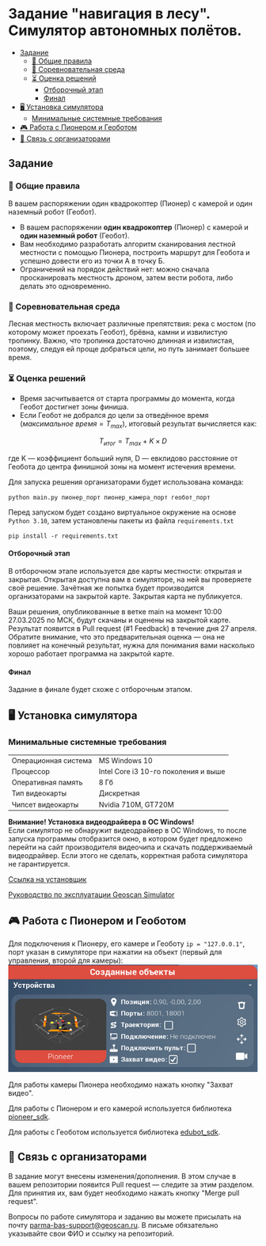 


# Задание "навигация в лесу". Симулятор автономных полётов.
* [Задание](#задание)
    * [📌 Общие правила](#-общие-правила)
    * [🚀 Соревновательная среда](#-соревновательная-среда)
    * [⏳ Оценка решений](#-оценка-решений)
        * [Отборочный этап](#отборочный-этап)
        * [Финал](#финал)
* [🖥 Установка симулятора](#-установка-симулятора)
    * [Минимальные системные требования](#минимальные-системные-требования)
* [🎮 Работа с Пионером и Геоботом](#-работа-с-пионером-и-геоботом)
* [📢 Связь с организаторами](#-связь-с-организаторами)



## Задание
### 📌 Общие правила
В вашем распоряжении один квадрокоптер (Пионер) с камерой и один наземный робот (Геобот).
* В вашем распоряжении **один квадрокоптер** (Пионер) с камерой и **один наземный робот** (Геобот).
* Вам необходимо разработать алгоритм сканирования лестной местности с помощью Пионера, построить маршрут для Геобота и успешно довести его из точки А в точку Б.
* Ограничений на порядок действий нет: можно сначала просканировать местность дроном, затем вести робота, либо делать это одновременно.

### 🚀 Соревновательная среда
<!-- TODO: фото с симулятора -->
Лесная местность включает различные препятствия: река с мостом (по которому может проехать Геобот), брёвна, камни и извилистую тропинку. Важно, что тропинка достаточно длинная и извилистая, поэтому, следуя ей проще добраться цели, но путь занимает большее время.

### ⏳ Оценка решений
* Время засчитывается от старта программы до момента, когда Геобот достигнет зоны финиша.
* Если Геобот не добрался до цели за отведённое время ($максимальное \ время = T_{max}$), итоговый результат вычисляется как:

$$T_{итог} = T_{max}+K \times D$$

где K — коэффициент больший нуля, D — евклидово расстояние от Геобота до центра финишной зоны на момент истечения времени.


Для запуска решения организаторами будет использована команда:
```
python main.py пионер_порт пионер_камера_порт геобот_порт 
```

Перед запуском будет создано виртуальное окружение на основе `Python 3.10`, затем установлены пакеты из файла `requirements.txt`
```
pip install -r requirements.txt
```


#### Отборочный этап
В отборочном этапе используется две карты местности: открытая и закрытая. Открытая доступна вам в симуляторе, на ней вы проверяете своё решение. Зачётная же попытка будет производится организаторами на закрытой карте. Закрытая карта не публикуется. 

Ваши решения, опубликованные в ветке main на момент 10:00 27.03.2025 по МСК, будут скачаны и оценены на закрытой карте. Результат появится в Pull request (#1 Feedback) в течение дня 27 апреля. Обратите внимание, что это предварительная оценка — она не повлияет на конечный результат, нужна для понимания вами насколько хорошо работает программа на закрытой карте.

#### Финал
Задание в финале будет схоже с отборочным этапом.

## 🖥 Установка симулятора
### Минимальные системные требования

|                      |                                      |
|----------------------|--------------------------------------|
| Операционная система | MS Windows 10                        |
| Процессор            | Intel Core i3 10-го поколения и выше |
| Оперативная память   | 8 Гб                                 |
| Тип видеокарты       | Дискретная                           |
| Чипсет видеокарты    | Nvidia 710M, GT720M                  |

**Внимание! Установка видеодрайвера в ОС Windows!**  
Если симулятор не обнаружит видеодрайвер в ОС Windows, то после
запуска программы отобразится окно, в котором будет предложено
перейти на сайт производителя видеочипа и скачать поддерживаемый видеодрайвер. Если этого не сделать, корректная работа симулятора не гарантируется.

[Ссылка на установщик]() 

[Руководство по эксплуатации Geoscan Simulator](https://download.geoscan.ru/site-files/simulator/geoscan_simulator_manual.pdf)


## 🎮 Работа с Пионером и Геоботом

Для подключения к Пионеру, его камере и Геоботу `ip = "127.0.0.1"`, порт указан в симуляторе при нажатии на объект (первый для управления, второй для камеры):
![порты устройства](image.png)

Для работы камеры Пионера необходимо нажать кнопку "Захват видео".

Для работы с Пионером и его камерой используется библиотека [pioneer_sdk](https://docs.geoscan.ru/pioneer/programming/python/pioneer-sdk-methods.html "Документация pioneer_sdk").

Для работы с Геоботом используется библиотека [edubot_sdk](edubot_sdk.py "Документация geobot_sdk").

## 📢 Связь с организаторами
В задание могут внесены изменения/дополнения. В этом случае в вашем репозитории появится Pull request — следите за этим разделом. Для принятия их, вам будет необходимо нажать кнопку "Merge pull request".

Вопросы по работе симулятора и заданию вы можете присылать на почту parma-bas-support@geoscan.ru. В письме обязательно указывайте свои ФИО и ссылку на репозиторий.

